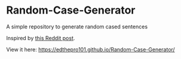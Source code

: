 # Random-Case-Generator
A simple repository to generate random cased sentences

Inspired by [this Reddit post](https://www.reddit.com/r/DidntKnowIWantedThat/comments/sd2dcg/well_hot_damn_thats_a_marvelous_creation/).

View it here: https://edthepro101.github.io/Random-Case-Generator/
